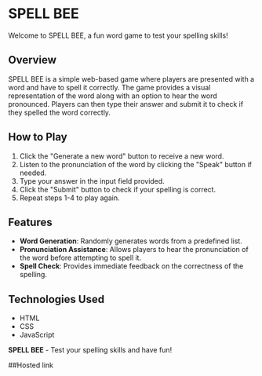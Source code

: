 # SPELL BEE

Welcome to SPELL BEE, a fun word game to test your spelling skills!

## Overview

SPELL BEE is a simple web-based game where players are presented with a word and have to spell it correctly. The game provides a visual representation of the word along with an option to hear the word pronounced. Players can then type their answer and submit it to check if they spelled the word correctly.

## How to Play

1. Click the "Generate a new word" button to receive a new word.
2. Listen to the pronunciation of the word by clicking the "Speak" button if needed.
3. Type your answer in the input field provided.
4. Click the "Submit" button to check if your spelling is correct.
5. Repeat steps 1-4 to play again.

## Features

- **Word Generation**: Randomly generates words from a predefined list.
- **Pronunciation Assistance**: Allows players to hear the pronunciation of the word before attempting to spell it.
- **Spell Check**: Provides immediate feedback on the correctness of the spelling.

## Technologies Used

- HTML
- CSS
- JavaScript

**SPELL BEE** - Test your spelling skills and have fun!


##Hosted link
